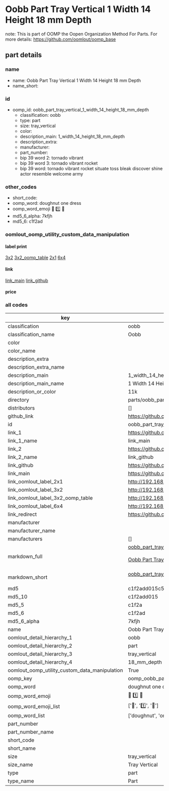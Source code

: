 # Oobb Part Tray Vertical 1 Width 14 Height 18 mm Depth  

note: This is part of OOMP the Oopen Organization Method For Parts. For more details: https://github.com/oomlout/oomp_base

##  part details
  







### name
* name: Oobb Part Tray Vertical 1 Width 14 Height 18 mm Depth
* name_short: 
### id
* oomp_id: oobb_part_tray_vertical_1_width_14_height_18_mm_depth
  * classification: oobb
  * type: part
  * size: tray_vertical
  * color: 
  * description_main: 1_width_14_height_18_mm_depth
  * description_extra: 
  * manufacturer: 
  * part_number: 
  * bip 39 word 2: tornado vibrant
  * bip 39 word 3: tornado vibrant rocket
  * bip 39 word: tornado vibrant rocket situate toss bleak discover shine actor resemble welcome army

### other_codes
* short_code: 
* oomp_word: doughnut one dress
* oomp_word_emoji :doughnut: :one: :dress:
* md5_6_alpha: 7kfjh
* md5_6: c1f2ad






### oomlout_oomp_utility_custom_data_manipulation
#### label print
[3x2](http://192.168.1.245:1112/?label=oomp%207kfjh)
[3x2_oomp_table](http://192.168.1.108:1112/?label=oomp%207kfjh)
[2x1](http://192.168.1.242:1112/?label=oomp%207kfjh)
[6x4](http://192.168.1.55:1112/?label=oomp%207kfjh)    

#### link

[link_main](https://github.com/oomlout/oomlout_oomp_version_1_messy/tree/main/parts/oobb_part_tray_vertical_1_width_14_height_18_mm_depth) [link_github](https://github.com/oomlout/oomlout_oomp_version_1_messy/tree/main/parts/oobb_part_tray_vertical_1_width_14_height_18_mm_depth)                             

#### price







### all codes 
| key | value |  
| --- | --- |  
| classification | oobb |  
| classification_name | Oobb |  
| color |  |  
| color_name |  |  
| description_extra |  |  
| description_extra_name |  |  
| description_main | 1_width_14_height_18_mm_depth |  
| description_main_name | 1 Width 14 Height 18 mm Depth |  
| description_or_color | 11k |  
| directory | parts/oobb_part_tray_vertical_1_width_14_height_18_mm_depth |  
| distributors | [] |  
| github_link | https://github.com/oomlout/oomlout_oomp_part_src/tree/main/parts/oobb_part_tray_vertical_1_width_14_height_18_mm_depth |  
| id | oobb_part_tray_vertical_1_width_14_height_18_mm_depth |  
| link_1 | https://github.com/oomlout/oomlout_oomp_version_1_messy/tree/main/parts/oobb_part_tray_vertical_1_width_14_height_18_mm_depth |  
| link_1_name | link_main |  
| link_2 | https://github.com/oomlout/oomlout_oomp_version_1_messy/tree/main/parts/oobb_part_tray_vertical_1_width_14_height_18_mm_depth |  
| link_2_name | link_github |  
| link_github | https://github.com/oomlout/oomlout_oomp_version_1_messy/tree/main/parts/oobb_part_tray_vertical_1_width_14_height_18_mm_depth |  
| link_main | https://github.com/oomlout/oomlout_oomp_version_1_messy/tree/main/parts/oobb_part_tray_vertical_1_width_14_height_18_mm_depth |  
| link_oomlout_label_2x1 | http://192.168.1.242:1112/?label=oomp%207kfjh |  
| link_oomlout_label_3x2 | http://192.168.1.245:1112/?label=oomp%207kfjh |  
| link_oomlout_label_3x2_oomp_table | http://192.168.1.108:1112/?label=oomp%207kfjh |  
| link_oomlout_label_6x4 | http://192.168.1.55:1112/?label=oomp%207kfjh |  
| link_redirect | https://github.com/oomlout/oomlout_oomp_version_1_messy/tree/main/parts/oobb_part_tray_vertical_1_width_14_height_18_mm_depth |  
| manufacturer |  |  
| manufacturer_name |  |  
| manufacturers | [] |  
| markdown_full | [oobb_part_tray_vertical_1_width_14_height_18_mm_depth](none)<br>[](none)<br>[Oobb Part Tray Vertical 1 Width 14 Height 18 Mm Depth](none)<br><br> |  
| markdown_short | [oobb_part_tray_vertical_1_width_14_height_18_mm_depth](none)<br><br> |  
| md5 | c1f2add015c5e7dc5e72dc9b76fcdf2b |  
| md5_10 | c1f2add015 |  
| md5_5 | c1f2a |  
| md5_6 | c1f2ad |  
| md5_6_alpha | 7kfjh |  
| name | Oobb Part Tray Vertical 1 Width 14 Height 18 mm Depth |  
| oomlout_detail_hierarchy_1 | oobb |  
| oomlout_detail_hierarchy_2 | part |  
| oomlout_detail_hierarchy_3 | tray_vertical |  
| oomlout_detail_hierarchy_4 | 18_mm_depth |  
| oomlout_oomp_utility_custom_data_manipulation | True |  
| oomp_key | oomp_oobb_part_tray_vertical_1_width_14_height_18_mm_depth |  
| oomp_word | doughnut one dress |  
| oomp_word_emoji | :doughnut: :one: :dress: |  
| oomp_word_emoji_list | [':doughnut:', ':one:', ':dress:'] |  
| oomp_word_list | ['doughnut', 'one', 'dress'] |  
| part_number |  |  
| part_number_name |  |  
| short_code |  |  
| short_name |  |  
| size | tray_vertical |  
| size_name | Tray Vertical |  
| type | part |  
| type_name | Part |  
